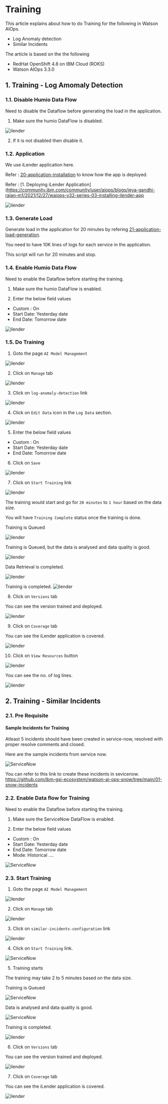 # Training

This article explains about how to do Training for the following in Watson AIOps.

- Log Anomaly detection
- Similar Incidents


The article is based on the the following

- RedHat OpenShift 4.8 on IBM Cloud (ROKS)
- Watson AIOps 3.3.0


## 1. Training - Log Amomaly Detection

### 1.1. Disable Humio Data Flow

Need to disable the Dataflow before generating the load in the application.

1. Make sure the humio DataFlow is disabled.

![ilender](./images/log/image-00001.png)


2. If it is not disabled then disable it.

### 1.2. Application

We use iLender application here. 

Refer : [20-application-installation](../20-application-installation) to know how the app is deployed.


Refer : [1. Deploying iLender Application](https://community.ibm.com/community/user/aiops/blogs/jeya-gandhi-rajan-m1/2021/12/27/waiops-v32-series-03-installing-ilender-app


![ilender](./images/log/image-00002.png)

### 1.3. Generate Load

Generate load in the application for 20 minutes by refering [21-application-load-generation](../21-application-load-generation).

You need to have 10K lines of logs for each service in the application.

This script will run for 20 minutes and stop.

### 1.4. Enable Humio Data Flow

Need to enable the Dataflow before starting the training.

1. Make sure the humio DataFlow is enabled.

2. Enter the below field values

- Custom : On
- Start Date: Yesterday date
- End Date: Tomorrow date

![ilender](./images/i-10.png)


### 1.5. Do Training

1. Goto the page `AI Model Management`

![ilender](./images/log/image-00003.png)

2. Click on `Manage` tab

![ilender](./images/log/image-00004.png)

3. Click on `log-anomaly-detection` link

![ilender](./images/log/image-00005.png)

4. Click on `Edit Data` icon in the `Log Data` section.

![ilender](./images/log/image-00006.png)

5. Enter the below field values

- Custom : On
- Start Date: Yesterday date
- End Date: Tomorrow date

6. Click on `Save`

![ilender](./images/log/image-00007.png)

7. Click on `Start Training` link

![ilender](./images/log/image-00008.png)

The training would start and go for `20 minutes` to `1 hour` based on the data size.

You will have `Training Complete` status once the training is done.

Training is Queued

![ilender](./images/log/image-00009.png)

Training is Queued, but the data is analysed and data quality is good.

![ilender](./images/log/image-00010.png)

Data Retrieval is completed.

![ilender](./images/log/image-00012.png)

Training is completed.
![ilender](./images/log/image-00013.png)

8. Click on `Versions` tab

You can see the version trained and deployed.

![ilender](./images/log/image-00015.png)

9. Click on `Coverage` tab

You can see the iLender application is covered.

![ilender](./images/log/image-00016.png)

10. Click on `View Resources` button

![ilender](./images/log/image-00017.png)

You can see the no. of log lines.

![ilender](./images/log/image-00018.png)


## 2. Training - Similar Incidents

### 2.1. Pre Requisite

#### Sample Incidents for Training

Atleast 5 incidents should have been created in service-now, resolved with proper resolve comments and closed.

Here are the sample incidents from service now.

![ServiceNow](./images/snow/image-00001.png)

You can refer to this link to create these incidents in sevicenow. https://github.com/ibm-gsi-ecosystem/watson-ai-ops-snow/tree/main/01-snow-incidents

### 2.2. Enable Data flow for Training

Need to enable the Dataflow before starting the training.

1. Make sure the ServiceNow DataFlow is enabled.

2. Enter the below field values

- Custom : On
- Start Date: Yesterday date
- End Date: Tomorrow date
- Mode: Historical ....

![ServiceNow](./images/snow/image-00002.png)

### 2.3. Start Training

1. Goto the page `AI Model Management`

![ilender](./images/snow/image-00003-1.png)

2. Click on `Manage` tab

![ilender](./images/snow/image-00003.png)

3. Click on `similar-incidents-configuration` link

![ilender](./images/snow/image-00004.png)

4. Click on `Start Training` link.

![ServiceNow](./images/snow/image-00005.png)

5. Training starts

The training may take 2 to 5 minutes based on the data size.

Training is Queued

![ServiceNow](./images/snow/image-00006.png)

Data is analysed and data quality is good.

![ServiceNow](./images/snow/image-00007.png)

Training is completed.

![ilender](./images/snow/image-00008.png)


6. Click on `Versions` tab

You can see the version trained and deployed.

![ilender](./images/snow/image-00009.png)

7. Click on `Coverage` tab

You can see the iLender application is covered.

![ilender](./images/snow/image-00010.png)
